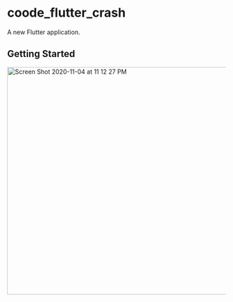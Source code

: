 # coode_flutter_crash

A new Flutter application.

## Getting Started

<img width="523" alt="Screen Shot 2020-11-04 at 11 12 27 PM" src="https://user-images.githubusercontent.com/14914651/98365011-76e76400-203a-11eb-9c0e-485665c477de.png">

